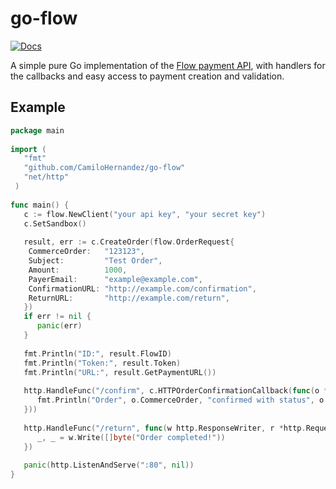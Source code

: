 # go-flow
[![Docs](https://pkg.go.dev/badge/github.com/CamiloHernandez/go-flow)](https://pkg.go.dev/github.com/CamiloHernandez/go-flow)

A simple pure Go implementation of the [Flow payment API](https://www.flow.cl/docs), with handlers for the callbacks and easy access to payment creation and validation.

## Example
```go
package main  
  
import (  
   "fmt"  
   "github.com/CamiloHernandez/go-flow"
   "net/http"
 )  
  
func main() {  
   c := flow.NewClient("your api key", "your secret key")  
   c.SetSandbox()  
  
   result, err := c.CreateOrder(flow.OrderRequest{  
	CommerceOrder:   "123123",  
	Subject:         "Test Order",  
	Amount:          1000,  
	PayerEmail:      "example@example.com",  
	ConfirmationURL: "http://example.com/confirmation",  
	ReturnURL:       "http://example.com/return",  
   })  
   if err != nil {  
      panic(err)  
   }  
  
   fmt.Println("ID:", result.FlowID)  
   fmt.Println("Token:", result.Token)  
   fmt.Println("URL:", result.GetPaymentURL())  
  
   http.HandleFunc("/confirm", c.HTTPOrderConfirmationCallback(func(o *flow.Order) {  
      fmt.Println("Order", o.CommerceOrder, "confirmed with status", o.Status)  
   }))  
  
   http.HandleFunc("/return", func(w http.ResponseWriter, r *http.Request) {  
      _, _ = w.Write([]byte("Order completed!"))  
   })  
  
   panic(http.ListenAndServe(":80", nil))  
}
```
